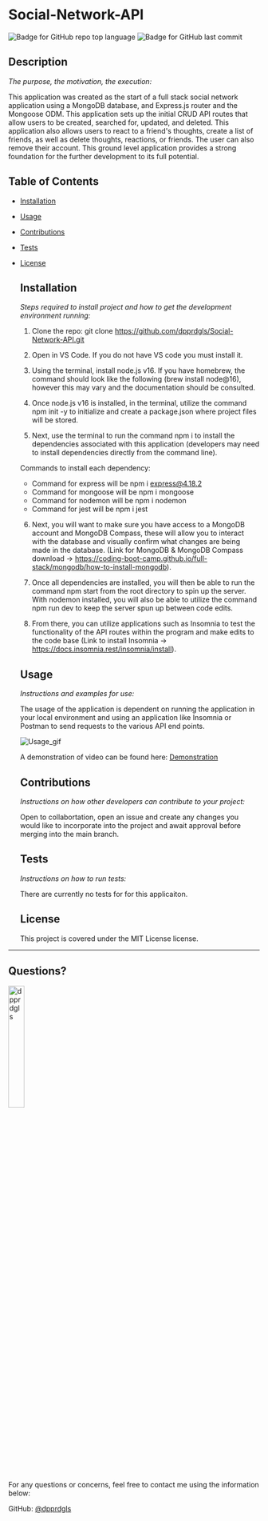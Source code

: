 # Social-Network-API

  
  ![Badge for GitHub repo top language](https://img.shields.io/github/languages/top/dpprdgls/Social-Network-API?style=flat&logo=appveyor) ![Badge for GitHub last commit](https://img.shields.io/github/last-commit/dpprdgls/Social-Network-API?style=flat&logo=appveyor)
  



  ## Description

  *The purpose, the motivation, the execution:*

  This application was created as the start of a full stack social network application using a MongoDB database, and Express.js router and the Mongoose ODM. This application sets up the initial CRUD API routes that allow users to be created, searched for, updated, and deleted. This application also allows users to react to a friend's thoughts, create a list of friends, as well as delete thoughts, reactions, or friends. The user can also remove their account. This ground level application provides a strong foundation for the further development to its full potential. 

  ## Table of Contents
  * [Installation](#installation)
  * [Usage](#usage)
  * [Contributions](#contributions)
  * [Tests](#tests)
  * [License](#license)
    
    ## Installation
    
    *Steps required to install project and how to get the development environment running:*
    
    1. Clone the repo:
   git clone https://github.com/dpprdgls/Social-Network-API.git

    2. Open in VS Code. If you do not have VS code you must install it.

    3. Using the terminal, install node.js v16. If you have homebrew, the command should look like the following (brew install node@16), however this may vary and the documentation should be consulted.

    4. Once node.js v16 is installed, in the terminal, utilize the command npm init -y to initialize and create a package.json where project files will be stored.

    5. Next, use the terminal to run the command npm i to install the dependencies associated with this application (developers may need to install dependencies directly from the command line).

    Commands to install each dependency:

    - Command for express will be npm i express@4.18.2
    - Command for mongoose will be npm i mongoose
    - Command for nodemon will be npm i nodemon
    - Command for jest will be npm i jest

    6. Next, you will want to make sure you have access to a MongoDB account and MongoDB Compass, these will allow you to interact with the database and visually confirm what changes are being made in the database. (Link for MongoDB & MongoDB Compass download -> https://coding-boot-camp.github.io/full-stack/mongodb/how-to-install-mongodb).

    7. Once all dependencies are installed, you will then be able to run the command npm start from the root directory to spin up the server. With nodemon installed, you will also be able to utilize the command npm run dev to keep the server spun up between code edits.

    8. From there, you can utilize applications such as Insomnia to test the functionality of the API routes within the program and make edits to the code base (Link to install Insomnia -> https://docs.insomnia.rest/insomnia/install).
    
    ## Usage
    
    *Instructions and examples for use:*
    
    The usage of the application is dependent on running the application in your local environment and using an application like Insomnia or Postman to send requests to the various API end points. 

    ![Usage_gif]()

    A demonstration of video can be found here: 
    [Demonstration](https://drive.google.com/file/d/1biXISLT5QK93x5ioURkC1A4_KGi3yqIO/view)
    
    ## Contributions
    
    *Instructions on how other developers can contribute to your project:*
    
    Open to collabortation, open an issue and create any changes you would like to incorporate into the project and await approval before merging into the main branch. 
    
    ## Tests
    
    *Instructions on how to run tests:*
    
    There are currently no tests for for this applicaiton. 
    
    ## License
    
    This project is covered under the MIT License license.
  ---

  ## Questions? 

  <img src="https://avatars.githubusercontent.com/u/74167696?v=4" alt="dpprdgls" width="25%" />

  For any questions or concerns, feel free to contact me using the information below:
  
  GitHub: [@dpprdgls](https://api.github.com/users/dpprdgls)

  